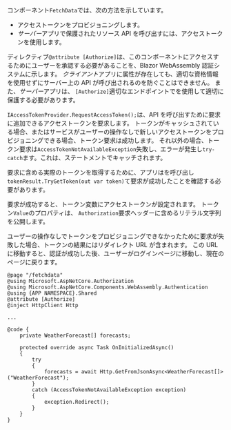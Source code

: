 コンポーネント`FetchData`では、次の方法を示しています。

* アクセストークンをプロビジョニングします。
* *サーバー*アプリで保護されたリソース API を呼び出すには、アクセストークンを使用します。

ディレクティブ`@attribute [Authorize]`は、このコンポーネントにアクセスするためにユーザーを承認する必要があることを、Blazor WebAssembly 認証システムに示します。 *クライアント*アプリに属性が存在しても、適切な資格情報を使用せずにサーバー上の API が呼び出されるのを防ぐことはできません。 また、*サーバー*アプリは、 `[Authorize]`適切なエンドポイントでを使用して適切に保護する必要があります。

`IAccessTokenProvider.RequestAccessToken();`は、API を呼び出すために要求に追加できるアクセストークンを要求します。 トークンがキャッシュされている場合、またはサービスがユーザーの操作なしで新しいアクセストークンをプロビジョニングできる場合、トークン要求は成功します。 それ以外の場合、トークン要求は`AccessTokenNotAvailableException`失敗し、エラーが発生し`try-catch`ます。これは、ステートメントでキャッチされます。

要求に含める実際のトークンを取得するために、アプリはを呼び出し`tokenResult.TryGetToken(out var token)`て要求が成功したことを確認する必要があります。 

要求が成功すると、トークン変数にアクセストークンが設定されます。 トークン`Value`のプロパティは、 `Authorization`要求ヘッダーに含めるリテラル文字列を公開します。

ユーザーの操作なしでトークンをプロビジョニングできなかったために要求が失敗した場合、トークンの結果にはリダイレクト URL が含まれます。 この URL に移動すると、認証が成功した後、ユーザーがログインページに移動し、現在のページに戻ります。

```razor
@page "/fetchdata"
@using Microsoft.AspNetCore.Authorization
@using Microsoft.AspNetCore.Components.WebAssembly.Authentication
@using {APP NAMESPACE}.Shared
@attribute [Authorize]
@inject HttpClient Http

...

@code {
    private WeatherForecast[] forecasts;

    protected override async Task OnInitializedAsync()
    {
        try
        {
            forecasts = await Http.GetFromJsonAsync<WeatherForecast[]>("WeatherForecast");
        }
        catch (AccessTokenNotAvailableException exception)
        {
            exception.Redirect();
        }
    }
}
```
